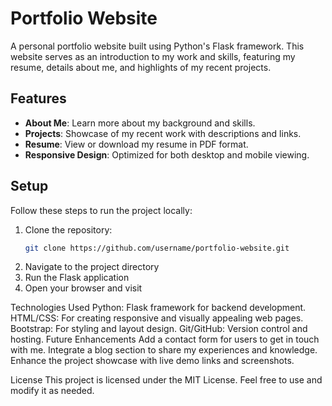 # Portfolio Website

A personal portfolio website built using Python's Flask framework. This website serves as an introduction to my work and skills, featuring my resume, details about me, and highlights of my recent projects.

## Features
- **About Me**: Learn more about my background and skills.
- **Projects**: Showcase of my recent work with descriptions and links.
- **Resume**: View or download my resume in PDF format.
- **Responsive Design**: Optimized for both desktop and mobile viewing.

## Setup
Follow these steps to run the project locally:

1. Clone the repository:
   ```bash
   git clone https://github.com/username/portfolio-website.git

2. Navigate to the project directory
3. Run the Flask application
4. Open your browser and visit











Technologies Used
  Python: Flask framework for backend development.
  HTML/CSS: For creating responsive and visually appealing web pages.
  Bootstrap: For styling and layout design.
  Git/GitHub: Version control and hosting.
Future Enhancements
  Add a contact form for users to get in touch with me.
  Integrate a blog section to share my experiences and knowledge.
  Enhance the project showcase with live demo links and screenshots.
  
License
This project is licensed under the MIT License. Feel free to use and modify it as needed.
